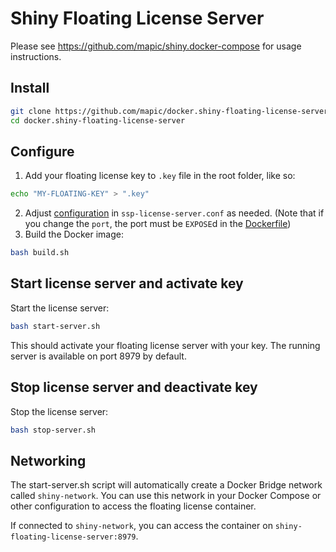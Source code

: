 # Shiny Floating License Server

Please see https://github.com/mapic/shiny.docker-compose for usage instructions.

## Install
```bash
git clone https://github.com/mapic/docker.shiny-floating-license-server.git
cd docker.shiny-floating-license-server
```

## Configure

1. Add your floating license key to `.key` file in the root folder, like so: 
```bash 
echo "MY-FLOATING-KEY" > ".key"
```
2. Adjust [configuration](https://wyday.com/limelm/help/turbofloat-server/#config) in `ssp-license-server.conf` as needed. (Note that if you change the `port`, the port must be `EXPOSE`d in the [Dockerfile](https://github.com/mapic/docker.shiny-floating-license-server/blob/master/Dockerfile#L31))
2. Build the Docker image: 
```bash
bash build.sh
```


## Start license server and activate key

Start the license server: 
```bash
bash start-server.sh
```

This should activate your floating license server with your key. The running server is available on port 8979 by default.


## Stop license server and deactivate key

Stop the license server:
```bash
bash stop-server.sh
```

## Networking

The start-server.sh script will automatically create a Docker Bridge network called `shiny-network`. You can use this network in your Docker Compose or other configuration to access the floating license container. 

If connected to `shiny-network`, you can access the container on `shiny-floating-license-server:8979`.

